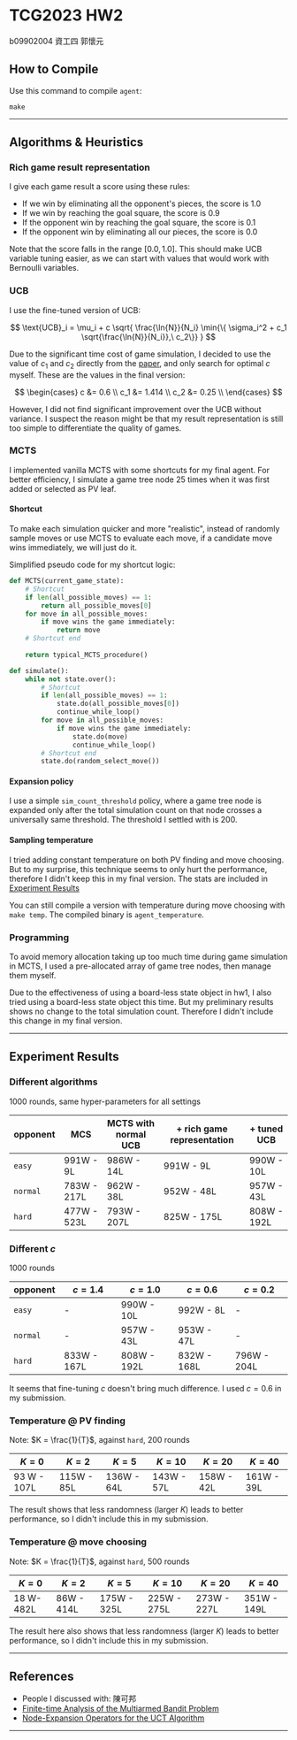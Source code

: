 # TCG2023 HW2

b09902004 資工四 郭懷元

## How to Compile

Use this command to compile `agent`:

```
make
```

---

## Algorithms & Heuristics

### Rich game result representation

I give each game result a score using these rules:

- If we win by eliminating all the opponent's pieces, the score is $1.0$
- If we win by reaching the goal square, the score is $0.9$
- If the opponent win by reaching the goal square, the score is $0.1$
- If the opponent win by eliminating all our pieces, the score is $0.0$

Note that the score falls in the range $[0.0, 1.0]$. This should make UCB variable tuning easier, as we can start with values that would work with Bernoulli variables.

### UCB

I use the fine-tuned version of UCB:

$$
\text{UCB}_i = \mu_i + c \sqrt{
    \frac{\ln{N}}{N_i}
    \min{\{ \sigma_i^2 +  c_1 \sqrt{\frac{\ln{N}}{N_i}},\ c_2\}}
}
$$

Due to the significant time cost of game simulation, I decided to use the value of $c_1$ and $c_2$ directly from the [paper](https://homes.di.unimi.it/~cesabian/Pubblicazioni/ml-02.pdf), and only search for optimal $c$ myself. These are the values in the final version:

$$
\begin{cases}
c &= 0.6 \\
c_1 &= 1.414 \\
c_2 &= 0.25 \\
\end{cases}
$$

However, I did not find significant improvement over the UCB without variance. I suspect the reason might be that my result representation is still too simple to differentiate the quality of games.

<div style="page-break-before: always;"></div>

### MCTS

I implemented vanilla MCTS with some shortcuts for my final agent. For better efficiency, I simulate a game tree node $25$ times when it was first added or selected as PV leaf.

#### Shortcut

To make each simulation quicker and more "realistic", instead of randomly sample moves or use MCTS to evaluate each move, if a candidate move wins immediately, we will just do it.

Simplified pseudo code for my shortcut logic:

```python
def MCTS(current_game_state):
    # Shortcut
    if len(all_possible_moves) == 1:
        return all_possible_moves[0]
    for move in all_possible_moves:
        if move wins the game immediately:
            return move
    # Shortcut end
    
    return typical_MCTS_procedure()

def simulate():
    while not state.over():
        # Shortcut
        if len(all_possible_moves) == 1:
            state.do(all_possible_moves[0])
            continue_while_loop()
        for move in all_possible_moves:
            if move wins the game immediately:
                state.do(move)
                continue_while_loop()
        # Shortcut end
        state.do(random_select_move())
```

#### Expansion policy

I use a simple `sim_count_threshold` policy, where a game tree node is expanded only after the total simulation count on that node crosses a universally same threshold. The threshold I settled with is $200$.

#### Sampling temperature

I tried adding constant temperature on both PV finding and move choosing. But to my surprise, this technique seems to only hurt the performance, therefore I didn't keep this in my final version. The stats are included in [Experiment Results](#experiment-results)

You can still compile a version with temperature during move choosing with `make temp`. The compiled binary is `agent_temperature`.


### Programming

To avoid memory allocation taking up too much time during game simulation in MCTS, I used a pre-allocated array of game tree nodes, then manage them myself.

Due to the effectiveness of using a board-less state object in hw1, I also tried using a board-less state object this time. But my preliminary results shows no change to the total simulation count. Therefore I didn't include this change in my final version.

---

<div style="page-break-before: always;"></div>

## Experiment Results

### Different algorithms

1000 rounds, same hyper-parameters for all settings

| opponent | MCS         | MCTS with normal UCB | + rich game representation | + tuned UCB |
| -------- | ----------- | -------------------- | -------------------------- | ----------- |
| `easy`   | 991W - 9L   | 986W - 14L           | 991W - 9L                  | 990W - 10L  |
| `normal` | 783W - 217L | 962W - 38L           | 952W - 48L                 | 957W - 43L  |
| `hard`   | 477W - 523L | 793W - 207L          | 825W - 175L                | 808W - 192L |



### Different $c$

1000 rounds

| opponent | $c=1.4$     | $c=1.0$     | $c=0.6$     | $c=0.2$     |
| -------- | ----------- | ----------- | ----------- | ----------- |
| `easy`   | -           | 990W - 10L  | 992W - 8L   | -           |
| `normal` | -           | 957W - 43L  | 953W - 47L  | -           |
| `hard`   | 833W - 167L | 808W - 192L | 832W - 168L | 796W - 204L |

It seems that fine-tuning $c$ doesn't bring much difference. I used $c = 0.6$ in my submission.

### Temperature @ PV finding

Note: $K = \frac{1}{T}$, against `hard`, 200 rounds

| $K = 0$     | $K = 2$    | $K = 5$    | $K = 10$   | $K = 20$   | $K = 40$   |
| ----------- | ---------- | ---------- | ---------- | ---------- | ---------- |
| 93 W - 107L | 115W - 85L | 136W - 64L | 143W - 57L | 158W - 42L | 161W - 39L |

The result shows that less randomness (larger $K$) leads to better performance, so I didn't include this in my submission.

### Temperature @ move choosing

Note: $K = \frac{1}{T}$, against `hard`, 500 rounds

| $K = 0$   | $K = 2$    | $K = 5$     | $K = 10$    | $K = 20$    | $K = 40$    |
| --------- | ---------- | ----------- | ----------- | ----------- | ----------- |
| 18 W-482L | 86W - 414L | 175W - 325L | 225W - 275L | 273W - 227L | 351W - 149L |

The result here also shows that less randomness (larger $K$) leads to better performance, so I didn't include this in my submission.

---

## References

- People I discussed with: 陳可邦
- [Finite-time Analysis of the Multiarmed Bandit Problem](https://homes.di.unimi.it/~cesabian/Pubblicazioni/ml-02.pdf)
- [Node-Expansion Operators for the UCT Algorithm](https://link.springer.com/chapter/10.1007/978-3-642-17928-0_11)

---
